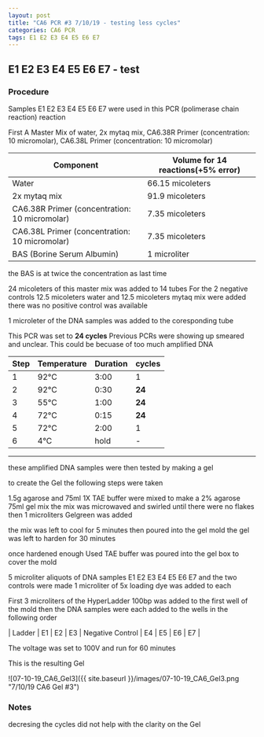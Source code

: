 ```yaml
---
layout: post
title: "CA6 PCR #3 7/10/19 - testing less cycles"
categories: CA6 PCR
tags: E1 E2 E3 E4 E5 E6 E7 
---
```


##  E1 E2 E3 E4 E5 E6 E7 - test

### Procedure

Samples E1 E2 E3 E4 E5 E6 E7 were used in this PCR (polimerase chain reaction) reaction 

First A Master Mix of water, 2x mytaq mix, CA6.38R Primer (concentration: 10 micromolar), CA6.38L Primer (concentration: 10 micromolar)


|Component| Volume for 14 reactions(+5% error)|
|---------|---------------------------|
|Water| 66.15 micoleters|
|2x mytaq mix| 91.9 micoleters|
|CA6.38R Primer (concentration: 10 micromolar)| 7.35 micoleters|
|CA6.38L Primer (concentration: 10 micromolar)| 7.35 micoleters|
|BAS (Borine Serum Albumin)| 1 microliter|

the BAS is at twice the concentration as last time

24 micoleters of this master mix was added to 14 tubes 
For the 2 negative controls 12.5 micoleters water and 12.5 micoleters mytaq mix were added
there was no positive control was available

1 microleter of the DNA samples was added to the coresponding tube

This PCR was set to **24 cycles**
Previous PCRs were showing up smeared and unclear. This could be becuase of too much amplified DNA 

|Step|Temperature|Duration|cycles|
|----|-------|--------|-------|
|1|92°C|3:00|1|
|2|92°C|0:30|**24**|
|3|55°C|1:00|**24**|
|4|72°C|0:15|**24**|
|5|72°C|2:00|1|
|6|4°C|hold|-|

___________


these amplified DNA samples were then tested by making a gel

to create the Gel the following steps were taken 

1.5g agarose and 75ml 1X TAE buffer were mixed to make a 2% agarose 75ml gel mix 
the mix was microwaved and swirled until there were no flakes 
then 1 microliters Gelgreen was added

the mix was left to cool for 5 minutes then poured into the gel mold
the gel was left to harden for 30 minutes 

once hardened enough Used TAE buffer was poured into the gel box to cover the mold

5 microliter aliquots of DNA samples  E1 E2 E3 E4 E5 E6 E7 and the two controls were made 
1 microliter of 5x loading dye was added to each

First 3 microliters of the HyperLadder 100bp was added to the first well of the mold 
then the DNA samples were each added to the wells in the following order 

| Ladder | E1 | E2 | E3 | Negative Control | E4 | E5 | E6 | E7 |


The voltage was set to 100V and run for 60 minutes


This is the resulting Gel

![07-10-19_CA6_Gel3]({{ site.baseurl }}/images/07-10-19_CA6_Gel3.png "7/10/19 CA6 Gel #3")


### Notes

decresing the cycles did not help with the clarity on the Gel